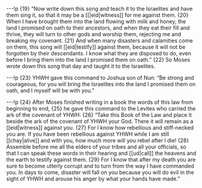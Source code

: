 ---!p
{19} “Now write down this song and teach it to the Israelites and have them sing it, so that it may be a [[|eid|witness]] for me against them. {20} When I have brought them into the land flowing with milk and honey, the land I promised on oath to their ancestors, and when they eat their fill and thrive, they will turn to other gods and worship them, rejecting me and breaking my covenant. {21} And when many disasters and calamities come on them, this song will [[eid|testify]] against them, because it will not be forgotten by their descendants. I know what they are disposed to do, even before I bring them into the land I promised them on oath.” {22} So Moses wrote down this song that day and taught it to the Israelites.

---!p
{23} YHWH gave this command to Joshua son of Nun: “Be strong and courageous, for you will bring the Israelites into the land I promised them on oath, and I myself will be with you.”

---!p
{24} After Moses finished writing in a book the words of this law from beginning to end, {25} he gave this command to the Levites who carried the ark of the covenant of YHWH: {26} “Take this Book of the Law and place it beside the ark of the covenant of YHWH your God. There it will remain as a [[eid|witness]] against you. {27} For I know how rebellious and stiff-necked you are. If you have been rebellious against YHWH while I am still [[chay|alive]] and with you, how much more will you rebel after I die! {28} Assemble before me all the elders of your tribes and all your officials, so that I can speak these words in their hearing and [[ud|call]] the heavens and the earth to testify against them. {29} For I know that after my death you are sure to become utterly corrupt and to turn from the way I have commanded you. In days to come, disaster will fall on you because you will do evil in the sight of YHWH and arouse his anger by what your hands have made.”